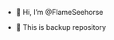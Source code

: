 - 👋 Hi, I’m @FlameSeehorse

- 💞️ This is backup repository


<!---
FlameSeehorse/FlameSeehorse is a ✨ special ✨ repository because its `README.md` (this file) appears on your GitHub profile.
You can click the Preview link to take a look at your changes.
--->
